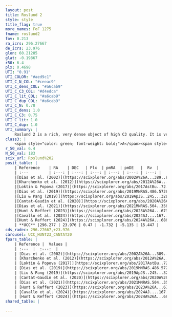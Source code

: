 ```yaml
---
layout: post
title: Roslund 2
style: style
title_flag: true
more_names: FoF 1275
fname: roslund2
fov: 0.213
ra_icrs: 296.27667
de_icrs: 23.976
glon: 60.21285
glat: -0.19867
r50: 6.4
plx: 0.4698
UTI: "0.91"
UTI_COLOR: "#aed9c1"
UTI_C_N_COL: "#ceeac9"
UTI_C_dens_COL: "#a6cab9"
UTI_C_C3_COL: "#d4edca"
UTI_C_lit_COL: "#a6cab9"
UTI_C_dup_COL: "#a6cab9"
UTI_C_N: 0.78
UTI_C_dens: 1.0
UTI_C_C3: 0.75
UTI_C_lit: 1.0
UTI_C_dup: 1.0
UTI_summary: |
    Roslund 2 is a rich, very dense object of high C3 quality. It is very well-studied in the literature.
class3: |
    <span style="color: green; font-weight: bold;">A</span><span style="color: #FFC300; font-weight: bold;">B</span>
r_50_val: 6.4
N_50_val: 183
scix_url: Roslund%202
posit_table: |
    | Reference    | RA    | DEC   | Plx  | pmRA  | pmDE   |  Rv  |
    | :---         | :---: | :---: | :---: | :---: | :---: | :---: |
    |[Dias et al. (2002)](https://scixplorer.org/abs/2002A%26A...389..871D) | 296.35 | 23.917 | -- | -1.13 | -4.1 | 1.0 |
    |[Kharchenko et al. (2012)](https://scixplorer.org/abs/2012A%26A...543A.156K) | 296.317 | 23.9 | -- | -3.3 | -4.34 | -- |
    |[Loktin & Popova (2017)](https://scixplorer.org/abs/2017AstBu..72..257L) | 296.28 | 23.9 | -- | -2.619 | -5.081 | -5.0 |
    |[Dias et al. (2019)](https://scixplorer.org/abs/2019MNRAS.486.5726D) | 296.35 | 23.917 | 0.458 | -1.789 | -5.094 | 107.34 |
    |[Liu & Pang (2019)](https://scixplorer.org/abs/2019ApJS..245...32L) | 296.248 | 23.936 | 0.465 | -1.734 | -5.113 | -- |
    |[Cantat-Gaudin et al. (2020)](https://scixplorer.org/abs/2020A%26A...640A...1C) | 296.261 | 23.977 | 0.463 | -1.741 | -5.115 | -- |
    |[Dias et al. (2021)](https://scixplorer.org/abs/2021MNRAS.504..356D) | 296.269 | 23.965 | 0.464 | -1.738 | -5.116 | -- |
    |[Hunt & Reffert (2023)](https://scixplorer.org/abs/2023A%26A...673A.114H) | 296.274 | 23.974 | 0.476 | -1.754 | -5.148 | 28.832 |
    |[Cavallo et al. (2024)](https://scixplorer.org/abs/2024AJ....167...12C) | 296.26 | 23.952 | 0.475 | -- | -- | -- |
    |[Hunt & Reffert (2024)](https://scixplorer.org/abs/2024A%26A...686A..42H) | 296.274 | 23.974 | 0.476 | -1.754 | -5.148 | 28.832 |
    | **UCC** |296.277 | 23.976 | 0.47 | -1.732 | -5.135 | 15.447 | 
cds_radec: 296.27667,+23.976
carousel: UCC_HUNT23_CANTAT20
fpars_table: |
    | Reference |  Values |
    | :---  |  :---:  |
    | [Dias et al. (2002)](https://scixplorer.org/abs/2002A%26A...389..871D) | `E(B-V)=0.9, Dist=2000.0, Age=6.89` |
    | [Kharchenko et al. (2012)](https://scixplorer.org/abs/2012A%26A...543A.156K) | `e_bv=0.899, distance=1668, log_age=6.78` |
    | [Loktin & Popova (2017)](https://scixplorer.org/abs/2017AstBu..72..257L) | `E(B-V)=0.555, Dmod=11.44, logt=8.75` |
    | [Dias et al. (2019)](https://scixplorer.org/abs/2019MNRAS.486.5726D) | `E(B-V)=0.89, Dist=1371, logAge=7.1, Z=0.002` |
    | [Liu & Pang (2019)](https://scixplorer.org/abs/2019ApJS..245...32L) | `Age=0.008, Z=0.5` |
    | [Cantat-Gaudin et al. (2020)](https://scixplorer.org/abs/2020A%26A...640A...1C) | `AVNN=2.74, DMNN=11.6, AgeNN=7.06` |
    | [Dias et al. (2021)](https://scixplorer.org/abs/2021MNRAS.504..356D) | `Av=2.681, Dist=1835, logage=7.08, [Fe/H]=0.185` |
    | [Hunt & Reffert (2023)](https://scixplorer.org/abs/2023A%26A...673A.114H) | `AV50=3.123, diffAV50=2.564, MOD50=11.532, logAge50=6.807` |
    | [Cavallo et al. (2024)](https://scixplorer.org/abs/2024AJ....167...12C) | `AV50=2.82, dMod50=11.57, logAge50=6.82, [Fe/H]50=0.18` |
    | [Hunt & Reffert (2024)](https://scixplorer.org/abs/2024A%26A...686A..42H) | `MassJ=2202.61` |
shared_table: |
    
---
```

